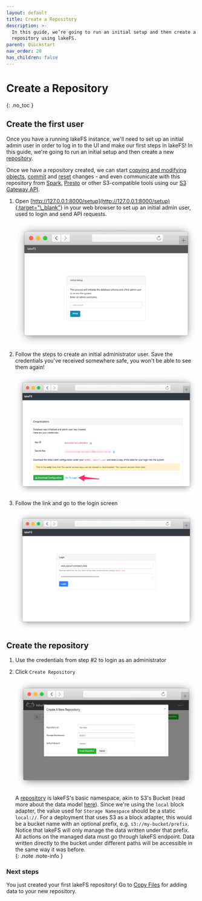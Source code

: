 ```yaml
---
layout: default
title: Create a Repository
description: >-
  In this guide, we’re going to run an initial setup and then create a new
  repository using lakeFS.
parent: Quickstart
nav_order: 20
has_children: false
---
```


# Create a Repository

{: .no\_toc }

## Create the first user

Once you have a running lakeFS instance, we'll need to set up an initial admin user in order to log in to the UI and make our first steps in lakeFS! In this guide, we're going to run an initial setup and then create a new [repository]().

Once we have a repository created, we can start [copying and modifying objects](aws_cli.md), [commit]() and [reset]() changes - and even communicate with this repository from [Spark](), [Presto]() or other S3-compatible tools using our [S3 Gateway API]().

1. Open [http://127.0.0.1:8000/setup](http://127.0.0.1:8000/setup){:target="\_blank"} in your web browser to set up an initial admin user, used to login and send API requests.

   ![Setup](../.gitbook/assets/setup.png)

2. Follow the steps to create an initial administrator user. Save the credentials you've received somewhere safe, you won't be able to see them again!

   ![Setup Done](../.gitbook/assets/setup_done.png)

3. Follow the link and go to the login screen

   ![Login Screen](../.gitbook/assets/login.png)

## Create the repository

1. Use the credentials from step \#2 to login as an administrator
2. Click `Create Repository`

   ![Create Repository](../.gitbook/assets/create_repo_local.png)

   A [repository]() is lakeFS's basic namespace, akin to S3's Bucket \(read more about the data model [here]()\). Since we're using the `local` block adapter, the value used for `Storage Namespace` should be a static `local://`. For a deployment that uses S3 as a block adapter, this would be a bucket name with an optional prefix, e.g. `s3://my-bucket/prefix`. Notice that lakeFS will only manage the data written under that prefix. All actions on the managed data must go through lakeFS endpoint. Data written directly to the bucket under different paths will be accessible in the same way it was before.  
   {: .note .note-info }

### Next steps

You just created your first lakeFS repository! Go to [Copy Files](aws_cli.md) for adding data to your new repository.

